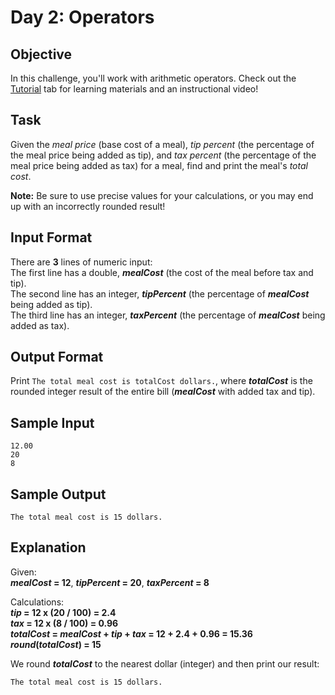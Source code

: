 # Day 2: Operators
## Objective 
In this challenge, you'll work with arithmetic operators. Check out the [Tutorial](https://www.hackerrank.com/challenges/30-operators/tutorial) tab for learning materials and an instructional video!

## Task 
Given the _meal price_ (base cost of a meal), _tip percent_ (the percentage of the meal price being added as tip), and _tax percent_ (the percentage of the meal price being added as tax) for a meal, find and print the meal's _total cost_.

**Note:** Be sure to use precise values for your calculations, or you may end up with an incorrectly rounded result!

## Input Format

There are **3** lines of numeric input:  
The first line has a double, **_mealCost_** (the cost of the meal before tax and tip).  
The second line has an integer, **_tipPercent_** (the percentage of **_mealCost_** being added as tip).  
The third line has an integer, **_taxPercent_** (the percentage of **_mealCost_** being added as tax).

## Output Format

Print `The total meal cost is totalCost dollars.`, where **_totalCost_** is the rounded integer result of the entire bill (**_mealCost_** with added tax and tip).

## Sample Input
```
12.00
20
8
```
## Sample Output
```
The total meal cost is 15 dollars.
```
## Explanation

Given:  
**_mealCost_ = 12**, **_tipPercent_ = 20**, **_taxPercent_ = 8**

Calculations:  
 **_tip_ = 12 x (20 / 100) = 2.4**  
 **_tax_ = 12 x (8 / 100) = 0.96**  
 **_totalCost_ = _mealCost_ + _tip_ + _tax_ = 12 + 2.4 + 0.96 = 15.36**  
 **_round_(_totalCost_) = 15**

We round **_totalCost_** to the nearest dollar (integer) and then print our result:
```
The total meal cost is 15 dollars.
```